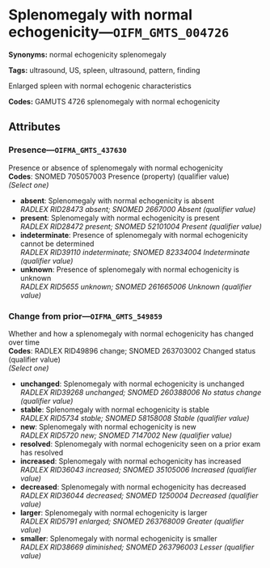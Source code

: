 # Splenomegaly with normal echogenicity—`OIFM_GMTS_004726`

**Synonyms:** normal echogenicity splenomegaly

**Tags:** ultrasound, US, spleen, ultrasound, pattern, finding

Enlarged spleen with normal echogenic characteristics

**Codes:** GAMUTS 4726 splenomegaly with normal echogenicity

## Attributes

### Presence—`OIFMA_GMTS_437630`

Presence or absence of splenomegaly with normal echogenicity  
**Codes**: SNOMED 705057003 Presence (property) (qualifier value)  
*(Select one)*

- **absent**: Splenomegaly with normal echogenicity is absent  
_RADLEX RID28473 absent; SNOMED 2667000 Absent (qualifier value)_
- **present**: Splenomegaly with normal echogenicity is present  
_RADLEX RID28472 present; SNOMED 52101004 Present (qualifier value)_
- **indeterminate**: Presence of splenomegaly with normal echogenicity cannot be determined  
_RADLEX RID39110 indeterminate; SNOMED 82334004 Indeterminate (qualifier value)_
- **unknown**: Presence of splenomegaly with normal echogenicity is unknown  
_RADLEX RID5655 unknown; SNOMED 261665006 Unknown (qualifier value)_

### Change from prior—`OIFMA_GMTS_549859`

Whether and how a splenomegaly with normal echogenicity has changed over time  
**Codes**: RADLEX RID49896 change; SNOMED 263703002 Changed status (qualifier value)  
*(Select one)*

- **unchanged**: Splenomegaly with normal echogenicity is unchanged  
_RADLEX RID39268 unchanged; SNOMED 260388006 No status change (qualifier value)_
- **stable**: Splenomegaly with normal echogenicity is stable  
_RADLEX RID5734 stable; SNOMED 58158008 Stable (qualifier value)_
- **new**: Splenomegaly with normal echogenicity is new  
_RADLEX RID5720 new; SNOMED 7147002 New (qualifier value)_
- **resolved**: Splenomegaly with normal echogenicity seen on a prior exam has resolved  
- **increased**: Splenomegaly with normal echogenicity has increased  
_RADLEX RID36043 increased; SNOMED 35105006 Increased (qualifier value)_
- **decreased**: Splenomegaly with normal echogenicity has decreased  
_RADLEX RID36044 decreased; SNOMED 1250004 Decreased (qualifier value)_
- **larger**: Splenomegaly with normal echogenicity is larger  
_RADLEX RID5791 enlarged; SNOMED 263768009 Greater (qualifier value)_
- **smaller**: Splenomegaly with normal echogenicity is smaller  
_RADLEX RID38669 diminished; SNOMED 263796003 Lesser (qualifier value)_